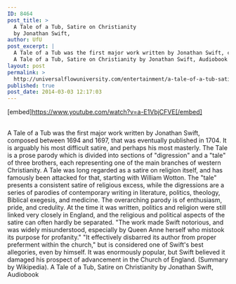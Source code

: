 ```yaml
---
ID: 8464
post_title: >
  A Tale of a Tub, Satire on Christianity
  by Jonathan Swift,
author: UfU
post_excerpt: |
  A Tale of a Tub was the first major work written by Jonathan Swift, composed between 1694 and 1697, that was eventually published in 1704. It is arguably his most difficult satire, and perhaps his most masterly. The Tale is a prose parody which is divided into sections of "digression" and a "tale" of three brothers, each representing one of the main branches of western Christianity. A Tale was long regarded as a satire on religion itself, and has famously been attacked for that, starting with William Wotton. The "tale" presents a consistent satire of religious excess, while the digressions are a series of parodies of contemporary writing in literature, politics, theology, Biblical exegesis, and medicine. The overarching parody is of enthusiasm, pride, and credulity. At the time it was written, politics and religion were still linked very closely in England, and the religious and political aspects of the satire can often hardly be separated. "The work made Swift notorious, and was widely misunderstood, especially by Queen Anne herself who mistook its purpose for profanity." "It effectively disbarred its author from proper preferment within the church," but is considered one of Swift's best allegories, even by himself. It was enormously popular, but Swift believed it damaged his prospect of advancement in the Church of England. (Summary by Wikipedia).
  A Tale of a Tub, Satire on Christianity by Jonathan Swift, Audiobook
layout: post
permalink: >
  http://universalflowuniversity.com/entertainment/a-tale-of-a-tub-satire-on-christianity-by-jonathan-swift/
published: true
post_date: 2014-03-03 12:17:03
---
```

[embed]https://www.youtube.com/watch?v=a-E1VbjCFVE[/embed]</br></br>
<p>A Tale of a Tub was the first major work written by Jonathan Swift, composed between 1694 and 1697, that was eventually published in 1704. It is arguably his most difficult satire, and perhaps his most masterly. The Tale is a prose parody which is divided into sections of "digression" and a "tale" of three brothers, each representing one of the main branches of western Christianity. A Tale was long regarded as a satire on religion itself, and has famously been attacked for that, starting with William Wotton. The "tale" presents a consistent satire of religious excess, while the digressions are a series of parodies of contemporary writing in literature, politics, theology, Biblical exegesis, and medicine. The overarching parody is of enthusiasm, pride, and credulity. At the time it was written, politics and religion were still linked very closely in England, and the religious and political aspects of the satire can often hardly be separated. "The work made Swift notorious, and was widely misunderstood, especially by Queen Anne herself who mistook its purpose for profanity." "It effectively disbarred its author from proper preferment within the church," but is considered one of Swift's best allegories, even by himself. It was enormously popular, but Swift believed it damaged his prospect of advancement in the Church of England. (Summary by Wikipedia).
A Tale of a Tub, Satire on Christianity by Jonathan Swift, Audiobook</p>